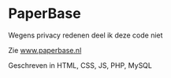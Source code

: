 # PaperBase

Wegens privacy redenen deel ik deze code niet

Zie www.paperbase.nl

Geschreven in HTML, CSS, JS, PHP, MySQL
